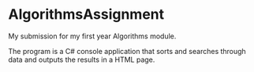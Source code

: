 # AlgorithmsAssignment

My submission for my first year Algorithms module.


The program is a C# console application that sorts and searches through data and outputs the results in a HTML page.
